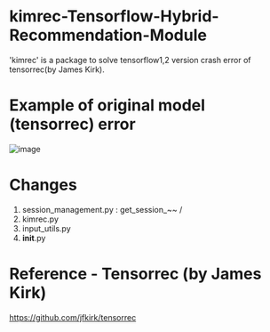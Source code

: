# kimrec-Tensorflow-Hybrid-Recommendation-Module
'kimrec' is a package to solve tensorflow1,2 version crash error of tensorrec(by James Kirk).


# Example of original model (tensorrec) error 
![image](https://user-images.githubusercontent.com/70046278/108617986-c2911280-745d-11eb-8889-b067f97dcea1.png)

# Changes 
 1) session_management.py : get_session_~~ / 
 2) kimrec.py
 3) input_utils.py
 4) __init__.py

# Reference - Tensorrec (by James Kirk)
https://github.com/jfkirk/tensorrec
